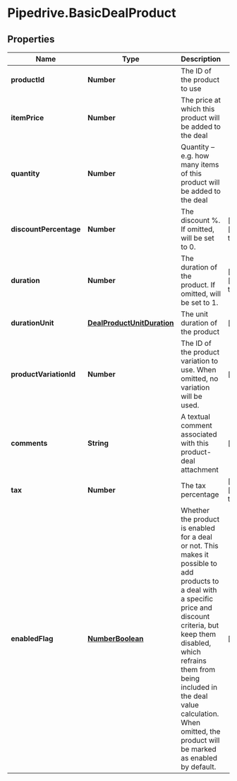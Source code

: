 # Pipedrive.BasicDealProduct

## Properties

Name | Type | Description | Notes
------------ | ------------- | ------------- | -------------
**productId** | **Number** | The ID of the product to use | 
**itemPrice** | **Number** | The price at which this product will be added to the deal | 
**quantity** | **Number** | Quantity – e.g. how many items of this product will be added to the deal | 
**discountPercentage** | **Number** | The discount %. If omitted, will be set to 0. | [optional] [default to 0]
**duration** | **Number** | The duration of the product. If omitted, will be set to 1. | [optional] [default to 1]
**durationUnit** | [**DealProductUnitDuration**](DealProductUnitDuration.md) | The unit duration of the product | [optional] 
**productVariationId** | **Number** | The ID of the product variation to use. When omitted, no variation will be used. | [optional] 
**comments** | **String** | A textual comment associated with this product-deal attachment | [optional] 
**tax** | **Number** | The tax percentage | [optional] [default to 0]
**enabledFlag** | [**NumberBoolean**](NumberBoolean.md) | Whether the product is enabled for a deal or not. This makes it possible to add products to a deal with a specific price and discount criteria, but keep them disabled, which refrains them from being included in the deal value calculation. When omitted, the product will be marked as enabled by default. | [optional] 


